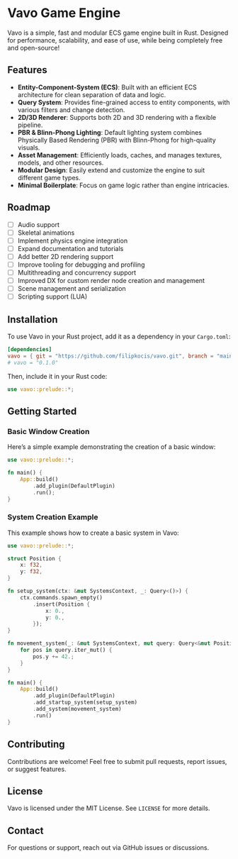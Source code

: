 # Vavo Game Engine

Vavo is a simple, fast and modular ECS game engine built in Rust. Designed for performance, scalability, and ease of use, while being completely free and open-source!

## Features

- **Entity-Component-System (ECS)**: Built with an efficient ECS architecture for clean separation of data and logic.
- **Query System**: Provides fine-grained access to entity components, with various filters and change detection.
- **2D/3D Renderer**: Supports both 2D and 3D rendering with a flexible pipeline.
- **PBR & Blinn-Phong Lighting**: Default lighting system combines Physically Based Rendering (PBR) with Blinn-Phong for high-quality visuals.
- **Asset Management**: Efficiently loads, caches, and manages textures, models, and other resources.
- **Modular Design**: Easily extend and customize the engine to suit different game types.
- **Minimal Boilerplate**: Focus on game logic rather than engine intricacies.

## Roadmap

- [ ] Audio support
- [ ] Skeletal animations
- [ ] Implement physics engine integration
- [ ] Expand documentation and tutorials
- [ ] Add better 2D rendering support
- [ ] Improve tooling for debugging and profiling
- [ ] Multithreading and concurrency support
- [ ] Improved DX for custom render node creation and management
- [ ] Scene management and serialization
- [ ] Scripting support (LUA)

## Installation

To use Vavo in your Rust project, add it as a dependency in your `Cargo.toml`:

```toml
[dependencies]
vavo = { git = "https://github.com/filipkocis/vavo.git", branch = "main" }
# vavo = "0.1.0"
```

Then, include it in your Rust code:

```rust
use vavo::prelude::*;
```

## Getting Started

### Basic Window Creation

Here’s a simple example demonstrating the creation of a basic window:

```rust
use vavo::prelude::*;

fn main() {
    App::build()
        .add_plugin(DefaultPlugin)
        .run();
}
```

### System Creation Example

This example shows how to create a basic system in Vavo:

```rust
use vavo::prelude::*;

struct Position {
    x: f32,
    y: f32,
}

fn setup_system(ctx: &mut SystemsContext, _: Query<()>) {
    ctx.commands.spawn_empty()
        .insert(Position {
            x: 0.,
            y: 0.,
        });
}

fn movement_system(_: &mut SystemsContext, mut query: Query<&mut Position>) {
    for pos in query.iter_mut() {
        pos.y += 42.;
    }
}

fn main() {
    App::build()
        .add_plugin(DefaultPlugin)
        .add_startup_system(setup_system)
        .add_system(movement_system)
        .run()
}
```

## Contributing

Contributions are welcome! Feel free to submit pull requests, report issues, or suggest features.

## License

Vavo is licensed under the MIT License. See `LICENSE` for more details.

## Contact

For questions or support, reach out via GitHub issues or discussions.
